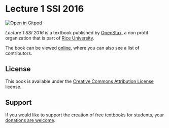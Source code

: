 # Lecture 1 SSI 2016

[![Open in Gitpod](https://gitpod.io/button/open-in-gitpod.svg)](https://gitpod.io/from-referrer/)

_Lecture 1 SSI 2016_ is a textbook published by [OpenStax](https://openstax.org/), a non profit organization that is part of [Rice University](https://www.rice.edu/).

The book can be viewed [online](https://github.com/cnx-user-books/cnxbook-lecture-1-ssi-2016/releases/latest), where you can also see a list of contributors.

## License
This book is available under the [Creative Commons Attribution License](./LICENSE) license.

## Support
If you would like to support the creation of free textbooks for students, your [donations are welcome](https://riceconnect.rice.edu/donation/support-openstax-banner).
